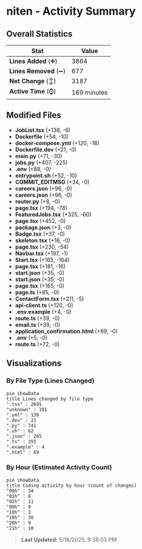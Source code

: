 # niten - Activity Summary 

## Overall Statistics

| Stat                   | Value                                                             |
| ---------------------- | ----------------------------------------------------------------- |
| **Lines Added** (➕)   | 3864                                          |
| **Lines Removed** (➖) | 677                                        |
| **Net Change** (↕)    | 3187                |
| **Active Time** (⌚)   | 169 minutes |


## Modified Files
- **JobList.tsx** (+138, -6)
- **Dockerfile** (+54, -10)
- **docker-compose.yml** (+120, -18)
- **Dockerfile.dev** (+21, -0)
- **main.py** (+71, -30)
- **jobs.py** (+407, -225)
- **.env** (+88, -0)
- **entrypoint.sh** (+52, -10)
- **COMMIT_EDITMSG** (+34, -0)
- **careers.json** (+96, -0)
- **careers.json** (+96, -0)
- **router.py** (+8, -0)
- **page.tsx** (+194, -78)
- **FeaturedJobs.tsx** (+325, -60)
- **page.tsx** (+452, -0)
- **package.json** (+3, -0)
- **Badge.tsx** (+37, -0)
- **skeleton.tsx** (+16, -0)
- **page.tsx** (+230, -54)
- **Navbar.tsx** (+197, -1)
- **Start.tsx** (+165, -164)
- **page.tsx** (+181, -16)
- **start.json** (+35, -0)
- **start.json** (+35, -0)
- **page.tsx** (+165, -0)
- **page.ts** (+85, -0)
- **ContactForm.tsx** (+211, -5)
- **api-client.ts** (+120, -0)
- **.env.example** (+4, -0)
- **route.ts** (+39, -0)
- **email.ts** (+39, -0)
- **application_confirmation.html** (+69, -0)
- **.env** (+5, -0)
- **route.ts** (+72, -0)

## Visualizations

### By File Type (Lines Changed)

```mermaid
pie showData
title Lines changed by file type
".tsx" : 2695
"unknown" : 191
".yml" : 138
".dev" : 21
".py" : 741
".sh" : 62
".json" : 265
".ts" : 355
".example" : 4
".html" : 69
```

### By Hour (Estimated Activity Count)

```mermaid
pie showData
title Coding activity by hour (count of changes)
"00h" : 34
"01h" : 8
"02h" : 11
"09h" : 9
"18h" : 3
"19h" : 30
"20h" : 9
"21h" : 10
```


> **Last Updated:** 5/18/2025, 9:38:03 PM